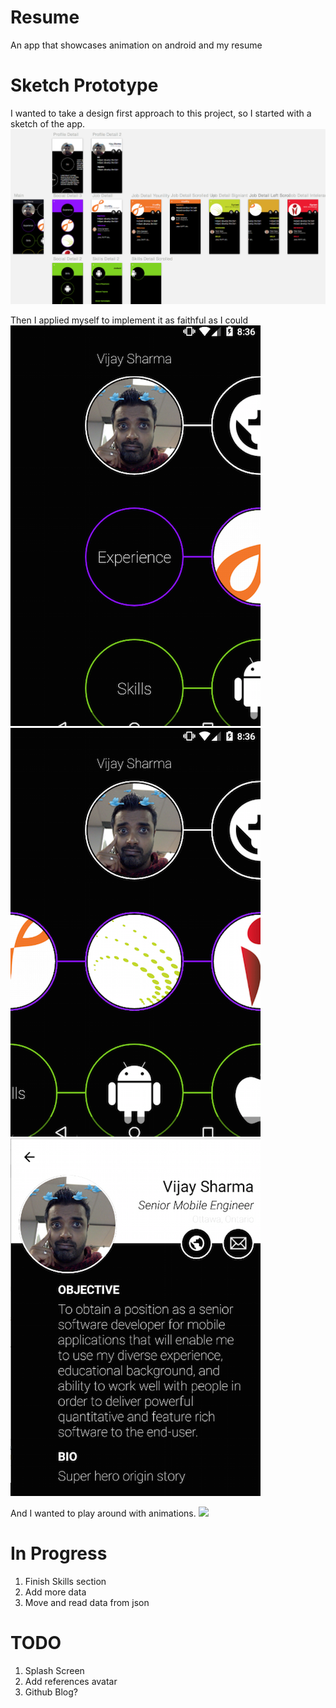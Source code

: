 Resume
======
An app that showcases animation on android and my resume

Sketch Prototype
================
I wanted to take a design first approach to this project, so I started with a sketch of the app.
![](images/sketch.png)

Then I applied myself to implement it as faithful as I could
![](images/resume_1.png)
![](images/resume_2.png)
![](images/resume_3.png)

And I wanted to play around with animations.
![](images/resume.gif)

In Progress
===========
1. Finish Skills section
  1. Add more data
  1. Move and read data from json

TODO
====
1. Splash Screen
1. Add references avatar
1. Github Blog?

